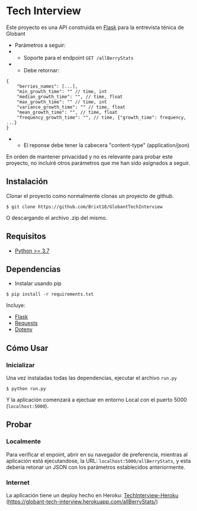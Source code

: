 # Tech Interview

Este proyecto es una API construida en [Flask](https://flask.palletsprojects.com/en/2.1.x/) para la entrevista ténica de Globant

* Parámetros a seguir:
* * Soporte para el endpoint `GET /allBerryStats`
* * Debe retornar:
```
{
    "berries_names": [...],
    "min_growth_time": "" // time, int
    "median_growth_time": "", // time, float
    "max_growth_time": "" // time, int
    "variance_growth_time": "" // time, float
    "mean_growth_time": "", // time, float
    "frequency_growth_time": "", // time, {"growth_time": frequency, ...}
}
```
* * El reponse debe tener la cabecera "content-type" (application/json)

En orden de mantener privacidad y no es relevante para probar este proyecto, no incluiré otros parámetros que me han sido asignados a seguir.

## Instalación

Clonar el proyecto como normalmente clonas un proyecto de github.

```
$ git clone https://github.com/Brixt18/GlobantTechInterview
```
O descargando el archivo .zip del mismo.

## Requisitos
* [Python >= 3.7](https://www.python.org/downloads/release/python-370/)

## Dependencias
* Instalar usando pip
```
$ pip install -r requirements.txt
```
Incluye:
* [Flask](https://flask.palletsprojects.com/en/2.1.x/)
* [Requests](https://pypi.org/project/requests/)
* [Dotenv](https://pypi.org/project/python-dotenv/)


## Cómo Usar

### Inicializar
Una vez instaladas todas las dependencias, ejecutar el archivo `run.py`
```
$ python run.py
```
Y la aplicación comenzará a ejectuar en entorno Local con el puerto 5000 (`localhost:5000`).

## Probar

### Localmente
Para verificar el enpoint, abrir en su navegador de preferencia, mientras al aplicación está ejecutandose, la URL: `localhost:5000/allBerryStats`, y esta debería retonar un JSON con los parámetros establecidos anteriormente.

### Internet
La aplicación tiene un deploy hecho en Heroku: [TechInterview-Heroku](https://globant-tech-interview.herokuapp.com/allBerryStats/)
(https://globant-tech-interview.herokuapp.com/allBerryStats/) 